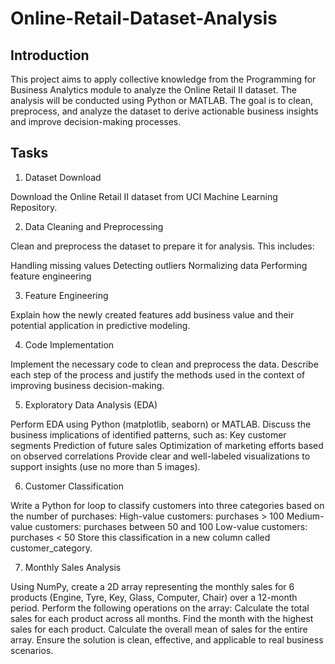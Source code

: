 # Online-Retail-Dataset-Analysis

## Introduction

This project aims to apply collective knowledge from the Programming for Business Analytics module to analyze the Online Retail II dataset. The analysis will be conducted using Python or MATLAB. The goal is to clean, preprocess, and analyze the dataset to derive actionable business insights and improve decision-making processes.

## Tasks

1. Dataset Download

Download the Online Retail II dataset from UCI Machine Learning Repository.


2. Data Cleaning and Preprocessing

Clean and preprocess the dataset to prepare it for analysis. This includes:

Handling missing values
Detecting outliers
Normalizing data
Performing feature engineering


3. Feature Engineering

Explain how the newly created features add business value and their potential application in predictive modeling.


4. Code Implementation

Implement the necessary code to clean and preprocess the data.
Describe each step of the process and justify the methods used in the context of improving business decision-making.


5. Exploratory Data Analysis (EDA)

Perform EDA using Python (matplotlib, seaborn) or MATLAB.
Discuss the business implications of identified patterns, such as:
Key customer segments
Prediction of future sales
Optimization of marketing efforts based on observed correlations
Provide clear and well-labeled visualizations to support insights (use no more than 5 images).


6. Customer Classification

Write a Python for loop to classify customers into three categories based on the number of purchases:
High-value customers: purchases > 100
Medium-value customers: purchases between 50 and 100
Low-value customers: purchases < 50
Store this classification in a new column called customer_category.


7. Monthly Sales Analysis

Using NumPy, create a 2D array representing the monthly sales for 6 products (Engine, Tyre, Key, Glass, Computer, Chair) over a 12-month period.
Perform the following operations on the array:
Calculate the total sales for each product across all months.
Find the month with the highest sales for each product.
Calculate the overall mean of sales for the entire array.
Ensure the solution is clean, effective, and applicable to real business scenarios.
